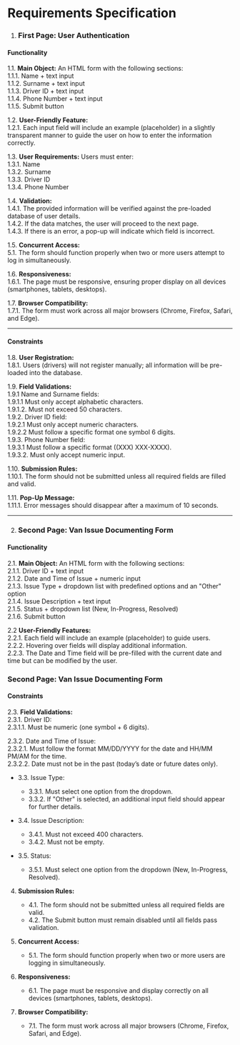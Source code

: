 # Requirements Specification

1. ### First Page: User Authentication  

#### Functionality
1.1. **Main Object:** An HTML form with the following sections:  
        1.1.1. Name + text input   
        1.1.2. Surname + text input  
        1.1.3. Driver ID + text input  
        1.1.4. Phone Number + text input  
        1.1.5. Submit button  

1.2. **User-Friendly Feature:**  
    1.2.1. Each input field will include an example (placeholder) in a slightly transparent manner to guide the user on how to enter the information correctly.  

1.3. **User Requirements:**  Users must enter:   
      1.3.1. Name    
      1.3.2. Surname  
      1.3.3. Driver ID  
      1.3.4. Phone Number  

1.4. **Validation:**     
   1.4.1. The provided information will be verified against the pre-loaded database of user details.  
   1.4.2. If the data matches, the user will proceed to the next page.  
   1.4.3. If there is an error, a pop-up will indicate which field is incorrect.  

1.5. **Concurrent Access:**  
   5.1. The form should function properly when two or more users attempt to log in simultaneously.

1.6. **Responsiveness:**  
   1.6.1. The page must be responsive, ensuring proper display on all devices (smartphones, tablets, desktops).

1.7. **Browser Compatibility:**  
       1.7.1. The form must work across all major browsers (Chrome, Firefox, Safari, and Edge).

---


#### Constraints

1.8. **User Registration:**    
    1.8.1. Users (drivers) will not register manually; all information will be pre-loaded into the database.  

1.9. **Field Validations:**  
      1.9.1 Name and Surname fields:   
      1.9.1.1 Must only accept alphabetic characters.  
      1.9.1.2. Must not exceed 50 characters.  
      1.9.2. Driver ID field:  
      1.9.2.1 Must only accept numeric characters.  
      1.9.2.2 Must follow a specific format one symbol 6 digits.  
      1.9.3. Phone Number field:  
      1.9.3.1 Must follow a specific format ((XXX) XXX-XXXX).  
      1.9.3.2. Must only accept numeric input.  

1.10. **Submission Rules:**  
    1.10.1. The form should not be submitted unless all required fields are filled and valid.  

1.11. **Pop-Up Message:**  
    1.11.1. Error messages should disappear after a maximum of 10 seconds.  

---

2. ### Second Page: Van Issue Documenting Form

#### Functionality

2.1. **Main Object:** An HTML form with the following sections:  
      2.1.1. Driver ID + text input  
      2.1.2. Date and Time of Issue + numeric input  
      2.1.3. Issue Type + dropdown list with predefined options and an "Other" option  
      2.1.4. Issue Description + text input  
       2.1.5. Status + dropdown list (New, In-Progress, Resolved)  
       2.1.6. Submit button  

2.2 **User-Friendly Features:**  
   2.2.1. Each field will include an example (placeholder) to guide users.  
   2.2.2. Hovering over fields will display additional information.  
   2.2.3. The Date and Time field will be pre-filled with the current date and time but can be modified by the user.  

### Second Page: Van Issue Documenting Form

#### Constraints

2.3. **Field Validations:**  
     2.3.1. Driver ID:  
     2.3.1.1. Must be numeric (one symbol + 6 digits).   
   
 2.3.2. Date and Time of Issue:  
      2.3.2.1. Must follow the format MM/DD/YYYY for the date and HH/MM PM/AM for the time.  
      2.3.2.2. Date must not be in the past (today’s date or future dates only).  
   
   - 3.3. Issue Type:
     - 3.3.1. Must select one option from the dropdown.
     - 3.3.2. If "Other" is selected, an additional input field should appear for further details.

   - 3.4. Issue Description:
     - 3.4.1. Must not exceed 400 characters.
     - 3.4.2. Must not be empty.

   - 3.5. Status:
     - 3.5.1. Must select one option from the dropdown (New, In-Progress, Resolved).

4. **Submission Rules:**
   - 4.1. The form should not be submitted unless all required fields are valid.
   - 4.2. The Submit button must remain disabled until all fields pass validation.

5. **Concurrent Access:**
   - 5.1. The form should function properly when two or more users are logging in simultaneously.

6. **Responsiveness:**
   - 6.1. The page must be responsive and display correctly on all devices (smartphones, tablets, desktops).

7. **Browser Compatibility:**
   - 7.1. The form must work across all major browsers (Chrome, Firefox, Safari, and Edge).

